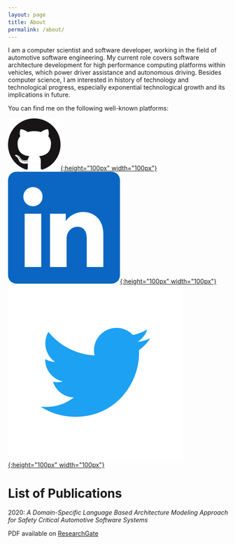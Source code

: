 ```yaml
---
layout: page
title: About
permalink: /about/
---
```


I am a computer scientist and software developer, working in the field of automotive software engineering. My current role covers software architecture development for high performance computing platforms within vehicles, which power driver assistance and autonomous driving. Besides computer science, I am interested in history of technology and technological progress, especially exponential technological growth and its implications in future.

You can find me on the following well-known platforms:

[![Github](/assets/gh.png){:height="100px" width="100px"}](https://www.github.com/sscit)
[![LinkedIn](/assets/linkedin.png){:height="100px" width="100px"}](https://de.linkedin.com/in/stefan-schlichth%C3%A4rle-87913489)
[![Twitter](/assets/twitter.png){:height="100px" width="100px"}](https://www.twitter.com/sscit)


# List of Publications

2020:
_A Domain-Specific Language Based Architecture Modeling Approach for Safety Critical Automotive Software Systems_

PDF available on [ResearchGate](https://www.researchgate.net/publication/339442213_A_Domain-Specific_Language_Based_Architecture_Modeling_Approach_for_Safety_Critical_Automotive_Software_Systems)